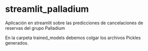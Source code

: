 # streamlit_palladium
Aplicación en streamlit sobre las predicciones de cancelaciones de reservas del grupo Palladium

En la carpeta trained_models debemos colgar los archivos Pickles generados.
